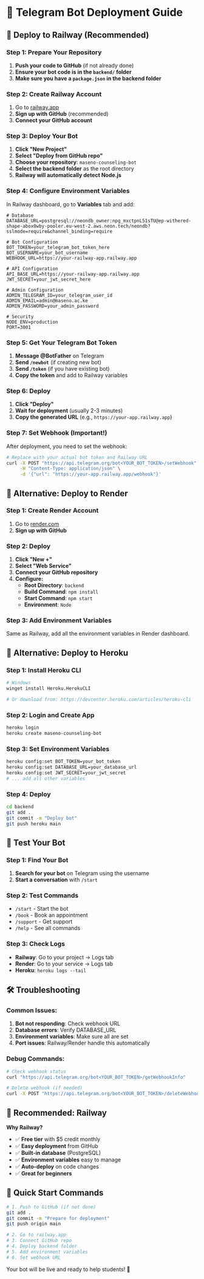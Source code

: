 # 🤖 Telegram Bot Deployment Guide

## 🚀 Deploy to Railway (Recommended)

### Step 1: Prepare Your Repository
1. **Push your code to GitHub** (if not already done)
2. **Ensure your bot code is in the `backend/` folder**
3. **Make sure you have a `package.json` in the backend folder**

### Step 2: Create Railway Account
1. Go to [railway.app](https://railway.app)
2. **Sign up with GitHub** (recommended)
3. **Connect your GitHub account**

### Step 3: Deploy Your Bot
1. **Click "New Project"**
2. **Select "Deploy from GitHub repo"**
3. **Choose your repository**: `maseno-counseling-bot`
4. **Select the backend folder** as the root directory
5. **Railway will automatically detect Node.js**

### Step 4: Configure Environment Variables
In Railway dashboard, go to **Variables** tab and add:

```env
# Database
DATABASE_URL=postgresql://neondb_owner:npg_mxctpnL51sTU@ep-withered-shape-abox0wby-pooler.eu-west-2.aws.neon.tech/neondb?sslmode=require&channel_binding=require

# Bot Configuration
BOT_TOKEN=your_telegram_bot_token_here
BOT_USERNAME=your_bot_username
WEBHOOK_URL=https://your-railway-app.railway.app

# API Configuration
API_BASE_URL=https://your-railway-app.railway.app
JWT_SECRET=your_jwt_secret_here

# Admin Configuration
ADMIN_TELEGRAM_ID=your_telegram_user_id
ADMIN_EMAIL=admin@maseno.ac.ke
ADMIN_PASSWORD=your_admin_password

# Security
NODE_ENV=production
PORT=3001
```

### Step 5: Get Your Telegram Bot Token
1. **Message @BotFather** on Telegram
2. **Send `/newbot`** (if creating new bot)
3. **Send `/token`** (if you have existing bot)
4. **Copy the token** and add to Railway variables

### Step 6: Deploy
1. **Click "Deploy"**
2. **Wait for deployment** (usually 2-3 minutes)
3. **Copy the generated URL** (e.g., `https://your-app.railway.app`)

### Step 7: Set Webhook (Important!)
After deployment, you need to set the webhook:

```bash
# Replace with your actual bot token and Railway URL
curl -X POST "https://api.telegram.org/bot<YOUR_BOT_TOKEN>/setWebhook" \
     -H "Content-Type: application/json" \
     -d '{"url": "https://your-app.railway.app/webhook"}'
```

## 🔧 Alternative: Deploy to Render

### Step 1: Create Render Account
1. Go to [render.com](https://render.com)
2. **Sign up with GitHub**

### Step 2: Deploy
1. **Click "New +"**
2. **Select "Web Service"**
3. **Connect your GitHub repository**
4. **Configure:**
   - **Root Directory**: `backend`
   - **Build Command**: `npm install`
   - **Start Command**: `npm start`
   - **Environment**: `Node`

### Step 3: Add Environment Variables
Same as Railway, add all the environment variables in Render dashboard.

## 🔧 Alternative: Deploy to Heroku

### Step 1: Install Heroku CLI
```bash
# Windows
winget install Heroku.HerokuCLI

# Or download from: https://devcenter.heroku.com/articles/heroku-cli
```

### Step 2: Login and Create App
```bash
heroku login
heroku create maseno-counseling-bot
```

### Step 3: Set Environment Variables
```bash
heroku config:set BOT_TOKEN=your_bot_token
heroku config:set DATABASE_URL=your_database_url
heroku config:set JWT_SECRET=your_jwt_secret
# ... add all other variables
```

### Step 4: Deploy
```bash
cd backend
git add .
git commit -m "Deploy bot"
git push heroku main
```

## 📱 Test Your Bot

### Step 1: Find Your Bot
1. **Search for your bot** on Telegram using the username
2. **Start a conversation** with `/start`

### Step 2: Test Commands
- `/start` - Start the bot
- `/book` - Book an appointment
- `/support` - Get support
- `/help` - See all commands

### Step 3: Check Logs
- **Railway**: Go to your project → Logs tab
- **Render**: Go to your service → Logs tab
- **Heroku**: `heroku logs --tail`

## 🛠️ Troubleshooting

### Common Issues:
1. **Bot not responding**: Check webhook URL
2. **Database errors**: Verify DATABASE_URL
3. **Environment variables**: Make sure all are set
4. **Port issues**: Railway/Render handle this automatically

### Debug Commands:
```bash
# Check webhook status
curl "https://api.telegram.org/bot<YOUR_BOT_TOKEN>/getWebhookInfo"

# Delete webhook (if needed)
curl -X POST "https://api.telegram.org/bot<YOUR_BOT_TOKEN>/deleteWebhook"
```

## 🎯 Recommended: Railway

**Why Railway?**
- ✅ **Free tier** with $5 credit monthly
- ✅ **Easy deployment** from GitHub
- ✅ **Built-in database** (PostgreSQL)
- ✅ **Environment variables** easy to manage
- ✅ **Auto-deploy** on code changes
- ✅ **Great for beginners**

## 🚀 Quick Start Commands

```bash
# 1. Push to GitHub (if not done)
git add .
git commit -m "Prepare for deployment"
git push origin main

# 2. Go to railway.app
# 3. Connect GitHub repo
# 4. Deploy backend folder
# 5. Add environment variables
# 6. Set webhook URL
```

Your bot will be live and ready to help students! 🎉
